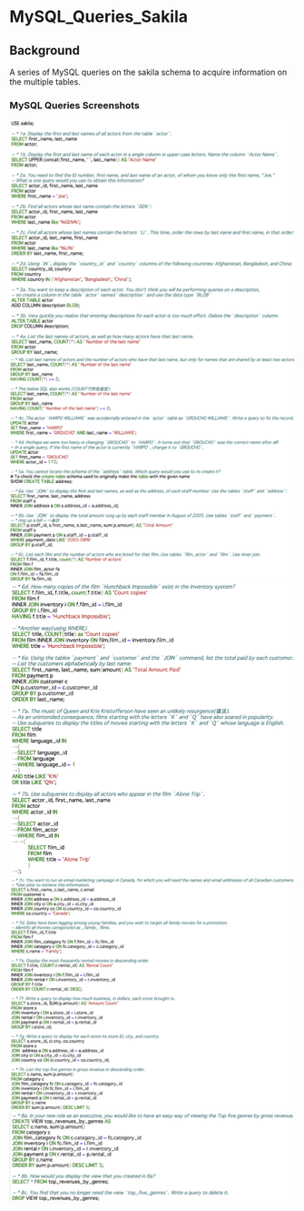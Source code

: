 # MySQL_Queries_Sakila

## Background
A series of MySQL queries on the sakila schema to acquire information on the multiple tables.

### MySQL Queries Screenshots
![MySQL_1](Images/README/MySQL_1.png)\
![MySQL_2](Images/README/MySQL_2.png)\
![MySQL_3](Images/README/MySQL_3.png)\
![MySQL_4](Images/README/MySQL_4.png)\
![MySQL_5](Images/README/MySQL_5.png)